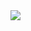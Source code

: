 <img   align="center" src="https://github-readme-stats.vercel.app/api?username=cuncun-edg&locale=en&line_height=33&show_icons=true&hide=&theme=radical&rank_icon=github"/>
